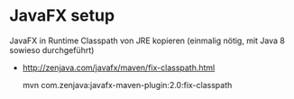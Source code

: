 # JavaFX setup

JavaFX in Runtime Classpath von JRE kopieren (einmalig nötig, mit Java 8 sowieso durchgeführt)  

- http://zenjava.com/javafx/maven/fix-classpath.html  

	mvn com.zenjava:javafx-maven-plugin:2.0:fix-classpath